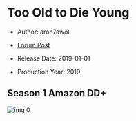 # Too Old to Die Young

* Author: aron7awol

* [Forum Post](https://www.avsforum.com/threads/bass-eq-for-filtered-movies.2995212/post-58265724)

* Release Date: 2019-01-01
* Production Year: 2019

## Season 1 Amazon DD+

![img 0](https://i.imgur.com/Bh88SOr.jpg)

